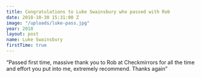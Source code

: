 ```yaml
---
title: Congratulations to Luke Swainsbury who passed with Rob
date: 2018-10-30 15:31:00 Z
image: "/uploads/luke-pass.jpg"
year: 2018
layout: post
name: Luke Swainsbury
firstTime: true
---
```


“Passed first time, massive thank you to Rob at Checkmirrors for all the time and effort you put into me, extremely recommend.
Thanks again”
